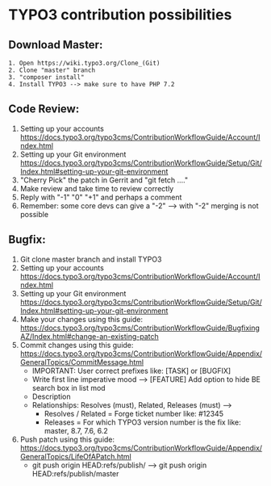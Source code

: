 TYPO3 contribution possibilities
=========

Download Master:
---------------
	1. Open https://wiki.typo3.org/Clone_(Git)
	2. Clone "master" branch
	3. "composer install"
	4. Install TYPO3 --> make sure to have PHP 7.2

Code Review:
---------------
1. Setting up your accounts https://docs.typo3.org/typo3cms/ContributionWorkflowGuide/Account/Index.html
2. Setting up your Git environment https://docs.typo3.org/typo3cms/ContributionWorkflowGuide/Setup/Git/Index.html#setting-up-your-git-environment
3. "Cherry Pick" the patch in Gerrit and "git fetch ...." 
4. Make review and take time to review correctly
5. Reply with "-1" "0" "+1" and perhaps a comment
6. Remember: some core devs can give a "-2" --> with "-2" merging is not possible

Bugfix:
---------------
1. Git clone master branch and install TYPO3
2. Setting up your accounts https://docs.typo3.org/typo3cms/ContributionWorkflowGuide/Account/Index.html
3. Setting up your Git environment https://docs.typo3.org/typo3cms/ContributionWorkflowGuide/Setup/Git/Index.html#setting-up-your-git-environment
4. Make your changes using this guide: https://docs.typo3.org/typo3cms/ContributionWorkflowGuide/BugfixingAZ/Index.html#change-an-existing-patch
5. Commit changes using this guide: https://docs.typo3.org/typo3cms/ContributionWorkflowGuide/Appendix/GeneralTopics/CommitMessage.html
    - IMPORTANT: User correct prefixes like: [TASK] or [BUGFIX]
    - Write first line imperative mood --> [FEATURE] Add option to hide BE search box in list mod
    - Description
    - Relationships: Resolves (must), Related, Releases (must) --> 
        - Resolves / Related = Forge ticket number like: #12345
        - Releases = For which TYPO3 version number is the fix like: master, 8.7, 7.6, 6.2
6. Push patch using this guide: https://docs.typo3.org/typo3cms/ContributionWorkflowGuide/Appendix/GeneralTopics/LifeOfAPatch.html
    - git push origin HEAD:refs/publish/<release-branch> --> git push origin HEAD:refs/publish/master




